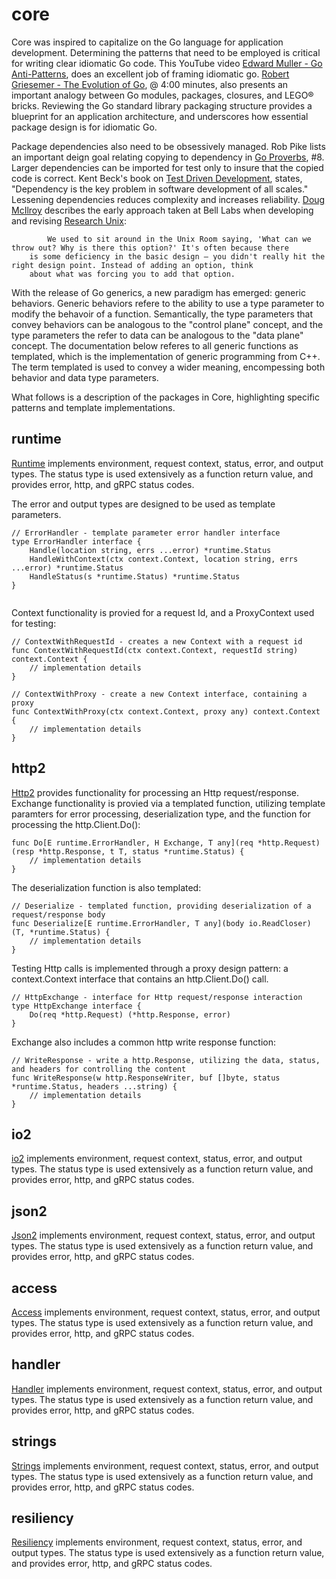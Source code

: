 # core

Core was inspired to capitalize on the Go language for application development. Determining the patterns that need to be employed is critical for writing clear idiomatic Go code. This YouTube video [Edward Muller - Go Anti-Patterns][emuller], does an excellent job of framing idiomatic go. 
[Robert Griesemer - The Evolution of Go][rgriesemer], @ 4:00 minutes, also presents an important analogy between Go modules, packages, closures, and LEGO® bricks. Reviewing the Go standard library packaging structure provides a blueprint for an application architecture, and underscores how essential package design is for idiomatic Go. 

Package dependencies also need to be obsessively managed. Rob Pike lists an important deign goal relating copying to dependency in [Go Proverbs][rpike], #8. Larger dependencies can be imported for test only to insure that the copied code is correct. Kent Beck's book on [Test Driven Development][kbeck], states, "Dependency is the key problem in software development of all scales." Lessening dependencies reduces complexity and increases reliability. [Doug McIlroy][dmcilroy] describes the early approach taken at Bell Labs when developing and revising [Research Unix][runix]: 

            We used to sit around in the Unix Room saying, 'What can we throw out? Why is there this option?' It's often because there 
	    is some deficiency in the basic design — you didn't really hit the right design point. Instead of adding an option, think 
	    about what was forcing you to add that option.

With the release of Go generics, a new paradigm has emerged: generic behaviors. Generic behaviors refere to the ability to use a type parameter to modify the behavoir of a function. Semantically, the type parameters that convey behaviors can be analogous to the "control plane" concept, and the type parameters the refer to data can be analogous to the "data plane" concept. The documentation below referes to all generic functions as templated, which is the implementation of generic programming from C++. The term templated is used to convey a wider meaning, encompessing both behavior and data type parameters.

What follows is a description of the packages in Core, highlighting specific patterns and template implementations.  

## runtime
[Runtime][runtimepkg] implements environment, request context, status, error, and output types. The status type is used extensively as a function return value, and provides error, http, and gRPC status codes. 

The error and output types are designed to be used as template parameters.

~~~
// ErrorHandler - template parameter error handler interface
type ErrorHandler interface {
	Handle(location string, errs ...error) *runtime.Status
	HandleWithContext(ctx context.Context, location string, errs ...error) *runtime.Status
	HandleStatus(s *runtime.Status) *runtime.Status
}


~~~

Context functionality is provied for a request Id, and a ProxyContext used for testing:

~~~
// ContextWithRequestId - creates a new Context with a request id
func ContextWithRequestId(ctx context.Context, requestId string) context.Context {
    // implementation details
}

// ContextWithProxy - create a new Context interface, containing a proxy
func ContextWithProxy(ctx context.Context, proxy any) context.Context {
    // implementation details
}
~~~

## http2
[Http2][http2pkg] provides functionality for processing an Http request/response. Exchange functionality is provied via a templated function, utilizing
template paramters for error processing, deserialization type, and the function for processing the http.Client.Do():

~~~
func Do[E runtime.ErrorHandler, H Exchange, T any](req *http.Request) (resp *http.Response, t T, status *runtime.Status) {
    // implementation details
}
~~~

The deserialization function is also templated:

~~~
// Deserialize - templated function, providing deserialization of a request/response body
func Deserialize[E runtime.ErrorHandler, T any](body io.ReadCloser) (T, *runtime.Status) {
    // implementation details
}
~~~

Testing Http calls is implemented through a proxy design pattern: a context.Context interface that contains an http.Client.Do() call.

~~~
// HttpExchange - interface for Http request/response interaction
type HttpExchange interface {
	Do(req *http.Request) (*http.Response, error)
}
~~~

Exchange also includes a common http write response function:

~~~
// WriteResponse - write a http.Response, utilizing the data, status, and headers for controlling the content
func WriteResponse(w http.ResponseWriter, buf []byte, status *runtime.Status, headers ...string) {
    // implementation details
}
~~~



## io2
[io2][io2pkg] implements environment, request context, status, error, and output types. The status type is used extensively as a function return value, and provides error, http, and gRPC status codes. 

## json2
[Json2][json2pkg] implements environment, request context, status, error, and output types. The status type is used extensively as a function return value, and provides error, http, and gRPC status codes. 

## access
[Access][accesspkg] implements environment, request context, status, error, and output types. The status type is used extensively as a function return value, and provides error, http, and gRPC status codes. 

## handler
[Handler][handlerpkg] implements environment, request context, status, error, and output types. The status type is used extensively as a function return value, and provides error, http, and gRPC status codes. 

## strings
[Strings][stringspkg] implements environment, request context, status, error, and output types. The status type is used extensively as a function return value, and provides error, http, and gRPC status codes. 

## resiliency
[Resiliency][resiliencypkg] implements environment, request context, status, error, and output types. The status type is used extensively as a function return value, and provides error, http, and gRPC status codes. 




[emuller]: <https://www.youtube.com/watch?v=ltqV6pDKZD8>
[rgriesemer]: <https://www.youtube.com/watch?v=0ReKdcpNyQg>
[rpike]:  <https://go-proverbs.github.io/>
[kbeck]: <https://www.oreilly.com/library/view/test-driven-development/0321146530/>
[dmcilroy]: <https://en.wikipedia.org/wiki/Unix_philosophy>
[runix]: <https://en.wikipedia.org/wiki/Research_Unix>
[tutorialspoint]: <https://www.tutorialspoint.com/cplusplus/cpp_templates.htm>
[boost]: <https://www.boost.org/>
[http2pkg]: <https://pkg.go.dev/github.com/advanced-go/core/http2>
[runtimepkg]: <https://pkg.go.dev/github.com/advanced-go/core/runtime>
[io2pkg]: <https://pkg.go.dev/github.com/advanced-go/core/io2>
[json2pkg]: <https://pkg.go.dev/github.com/advanced-go/core/json2>
[accesspkg]: <https://pkg.go.dev/github.com/advanced-go/core/access>
[handlerpkg]: <https://pkg.go.dev/github.com/advanced-go/core/handler>
[stringspkg]: <https://pkg.go.dev/github.com/advanced-go/core/strings>
[resiliencypkg]: <https://pkg.go.dev/github.com/advanced-go/core/resiliency][=tghtvfcx>

